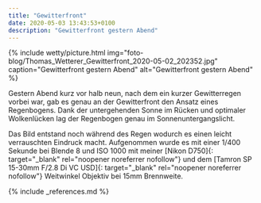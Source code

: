 ```yaml
---
title: "Gewitterfront"
date: 2020-05-03 13:43:53+0100
description: "Gewitterfront gestern Abend"
---
```

{% include wetty/picture.html img="foto-blog/Thomas_Wetterer_Gewitterfront_2020-05-02_202352.jpg" caption="Gewitterfront gestern Abend" alt="Gewitterfront gestern Abend" %}

Gestern Abend kurz vor halb neun, nach dem ein kurzer Gewitterregen vorbei war, gab es genau an der Gewitterfront den Ansatz eines Regenbogens. Dank der untergehenden Sonne im Rücken und optimaler Wolkenlücken lag der Regenbogen genau im Sonnenuntergangslicht.

Das Bild entstand noch während des Regen wodurch es einen leicht verrauschten Eindruck macht. Aufgenommen wurde es mit einer 1/400 Sekunde bei Blende 8 und ISO 1000 mit meiner [Nikon D750]{: target="_blank" rel="noopener noreferrer nofollow"} und dem [Tamron SP 15-30mm F/2.8 Di VC USD]{: target="_blank" rel="noopener noreferrer nofollow"} Weitwinkel Objektiv bei 15mm Brennweite.

{% include _references.md %}